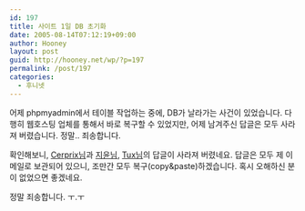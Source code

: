 ```yaml
---
id: 197
title: 사이트 1일 DB 초기화
date: 2005-08-14T07:12:19+09:00
author: Hooney
layout: post
guid: http://hooney.net/wp/?p=197
permalink: /post/197
categories:
  - 후니넷
---
```

어제 phpmyadmin에서 테이블 작업하는 중에, DB가 날라가는 사건이 있었습니다. 다행히 웹호스팅 업체를 통해서 바로 복구할 수 있었지만, 어제 남겨주신 답글은 모두 사라져 버렸습니다. 정말.. 죄송합니다.

확인해보니, [Cerprix님](http://www.ceprix.net/)과 [지윤님](http://freshworks.sshel.com/blog/), [Tux님](http://www.5pix.com/weblog/)의 답글이 사라져 버렸네요. 답글은 모두 제 이메일로 보관되어 있으니, 조만간 모두 복구(copy&paste)하겠습니다. 혹시 오해하신 분이 없었으면 좋겠네요.

정말 죄송합니다. ㅜ.ㅜ